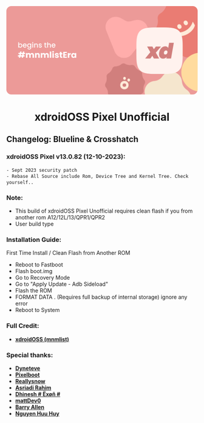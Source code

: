 ![banner](https://github.com/xDroidOSS-Pixel/Changelog/raw/main/banner.png)

<h1 align="center"> xdroidOSS Pixel Unofficial </h1> 

## Changelog: Blueline & Crosshatch

### xdroidOSS Pixel v13.0.82 (12-10-2023):
```
- Sept 2023 security patch
- Rebase All Source include Rom, Device Tree and Kernel Tree. Check yourself..
```
### Note:
- This build of xdroidOSS Pixel Unofficial requires clean flash if you from another rom A12/12L/13/QPR1/QPR2
- User build type

### Installation Guide:

First Time Install / Clean Flash from Another ROM

- Reboot to Fastboot
- Flash boot.img
- Go to Recovery Mode
- Go to "Apply Update - Adb Sideload"
- Flash the ROM
- FORMAT DATA . (Requires full backup of internal storage) ignore any error
- Reboot to System

### Full Credit:
* [**xdroidOSS (mnmlist)**](https://github.com/xdroid-oss)

### Special thanks:
* [**Dyneteve**](https://github.com/Dyneteve)
* [**Pixelboot**](https://github.com/PixelBoot)
* [**Reallysnow**](https://github.com/ReallySnow)
* [**Asriadi Rahim**](https://github.com/asriadirahim)
* [**Dhinesh # Ëxøñ #**](https://github.com/cool585)
* [**mattDev0**](https://github.com/mattDev0)
* [**Barry Allen**](https://github.com/wh0dat)
* [**Nguyen Huu Huy**](https://github.com/nhuuhuy634)
